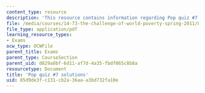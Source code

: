```yaml
---
content_type: resource
description: 'This resource contains information regarding Pop quiz #7 solutions'
file: /media/courses/14-73-the-challenge-of-world-poverty-spring-2011/85d9de3fc131cb2a36aaa3bd732fa10e_MIT14_73S11_quiz7_sol.pdf
file_type: application/pdf
learning_resource_types:
- Exams
ocw_type: OCWFile
parent_title: Exams
parent_type: CourseSection
parent_uid: d829a8bf-6d11-af7d-4a35-fbdf065c8b8a
resourcetype: Document
title: 'Pop quiz #7 solutions'
uid: 85d9de3f-c131-cb2a-36aa-a3bd732fa10e
---
```

